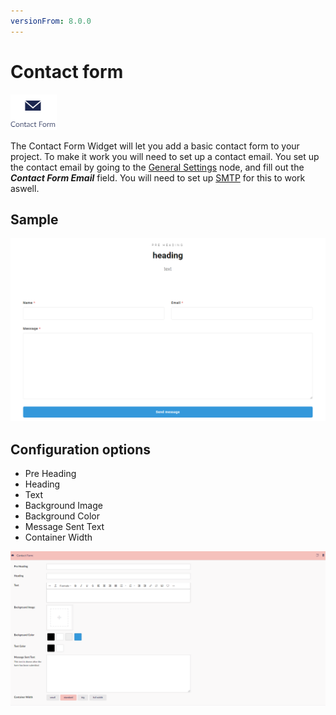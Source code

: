 ```yaml
---
versionFrom: 8.0.0
---
```


# Contact form
![Contact Form widget icon](images/Contact-Form.png)

The Contact Form Widget will let you add a basic contact form to your project. To make it work you will need to set up a contact email.
You set up the contact email by going to the  [General Settings](../../Settings/General-Settings/) node, and fill out the ***Contact Form Email*** field.
You will need to set up [SMTP](../../../../Umbraco-Cloud/Set-Up/SMTP-settings/) for this to work aswell.

## Sample

![Frontpage example of a Contact Form](images/Contact-form-example.png)

## Configuration options

- Pre Heading
- Heading
- Text
- Background Image
- Background Color
- Message Sent Text
- Container Width

![Contact Form Backofice](images/Contactform-backoffice.png)